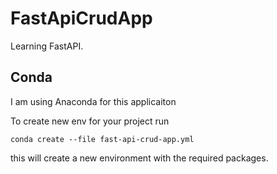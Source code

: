 # FastApiCrudApp
Learning FastAPI.



## Conda
I am using Anaconda for this applicaiton

To create new env for your project run 
```
conda create --file fast-api-crud-app.yml
```

this will create a new environment with the required packages.